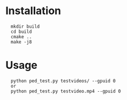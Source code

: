 <!--
 * @Author: Jilong Wang
 * @LastEditors: Jilong Wang
 * @Email: jilong.wang@watrix.ai
 * @Description: file content
 * @Date: 2019-02-20 12:52:44
 * @LastEditTime: 2019-02-20 12:54:08
 -->

# Installation

``` shell
  mkdir build
  cd build
  cmake ..
  make -j8
```

# Usage

``` shell
  python ped_test.py testvideos/ --gpuid 0
  or
  python ped_test.py testvideo.mp4 --gpuid 0
```